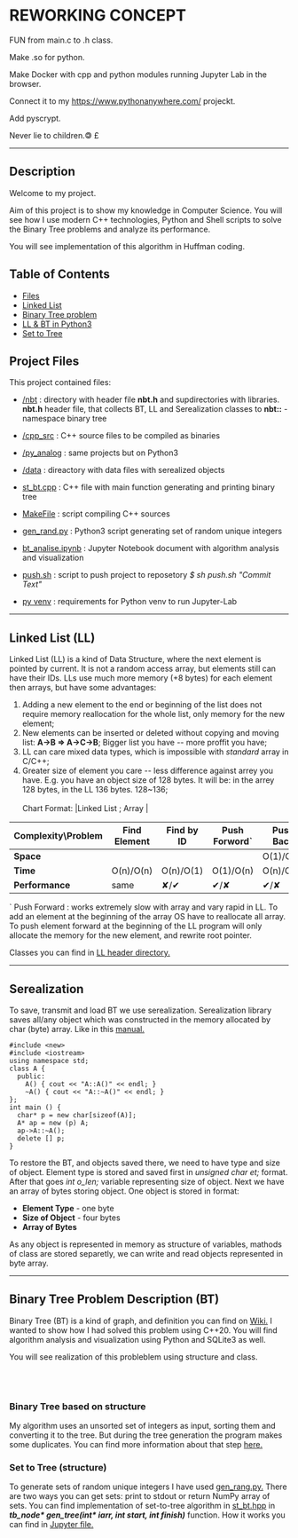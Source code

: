 
# REWORKING CONCEPT

FUN from main.c to .h class.

Make .so for python.

Make Docker with cpp and python modules running Jupyter Lab in the browser.

Connect it to my https://www.pythonanywhere.com/ projeckt.

Add pyscrypt.

Never lie to children.🄯 £

---

## Description

Welcome to my project. 

Aim of this project is to show my knowledge in Computer Science. You will see how I use modern C++ technologies,
Python and Shell scripts to solve the Binary Tree problems and analyze its performance.

You will see implementation of this algorithm in Huffman coding.

## Table of Contents
* [Files](#project-files)
* [Linked List](#linked-list-(LL))
* [Binary Tree problem](#binary-tree-problem-description-(bt))
* [LL & BT in Python3](py_analog)
* [Set to Tree](#set-to-tree)


## Project Files

This project contained files:

* [/nbt](nbt) : directory with header file <b>nbt.h</b> and supdirectories with libraries. 
<b>nbt.h</b> header file, that collects BT, LL and Serealization classes to <b>nbt::</b> - namespace binary tree


* [/cpp_src](cpp_src) : C++ source files to be compiled as binaries

* [/py_analog](py_analog) : same projects but on Python3

* [/data](data) : direactory with data files with serealized objects

* [st_bt.cpp](cpp_src/st_bt.cpp) : C++ file with main function generating and printing binary tree

* [MakeFile](Makefile) : script compiling C++ sources
    
* [gen_rand.py](py_analog/gen_rand.py) : Python3 script generating set of random unique integers

* [bt_analise.ipynb](bt_analise.ipynb) : Jupyter Notebook document with algorithm analysis and visualization

* [push.sh](push.sh) : script to push project to reposetory <i>$ sh push.sh "Commit Text"</i>

* [py venv](requirements.txt) : requirements for Python venv to run Jupyter-Lab

---

## Linked List (LL)

Linked List (LL) is a kind of Data Structure, where  the next element is pointed by current. It is not a random access array, but elements still can have their IDs. LLs use much more memory
 (+8 bytes) for each element then arrays, but have some advantages:
 1. Adding a new element to the end or beginning of the list does not require memory reallocation for the whole list, only memory for the new element;
 2. New elements can be inserted or deleted without copying and moving list: <b>A->B => A->C->B</b>; Bigger list you have -- more proffit you have;
 3. LL can care mixed data types, which is impossible with <i>standard</i> array in C/C++;
 4. Greater size of element you care -- less difference against arrey you have. E.g. you have an object size of 128 bytes. It will be: in the arrey 128 bytes, in the LL 136 bytes. 128~136;
<br><br>
Chart Format: |Linked List ; Array | 

Complexity\Problem |Find Element|Find by ID|Push Forword`|Push Back|Insert   |Replace  |Delete|
-------------------|------------|----------|-------------|---------|---------|---------|------|
<b> Space </b>     |            |          |             |O(1)/O(n)|O(1)/O(n)|O(1)/O(1)|RanD  |
<b> Time </b>      | O(n)/O(n)  |O(n)/O(1) |O(1)/O(n)    |O(n)/O(n)|O(n)/O(n)|O(n)/O(1)|RanD  |
<b> Performance</b>| same       |✘/✔      |✔/✘         |✔/✘     |✔/✘     |✘/✔     |RanD  |

` Push Forward : works extremely slow with array and vary rapid in LL. To add an element at the beginning of the array OS have to reallocate all array. To push element forward at the beginning of the LL program will only allocate the memory for the new element, and rewrite root pointer.

Classes you can find in [LL header directory.](nbt/ll_head)

---

## Serealization

To save, transmit and load BT we use serealization. Serealization library saves all/any object which was constructed in the memory allocated by char (byte) array. Like in this [manual.](https://www.ibm.com/docs/en/i/7.3?topic=only-destructors-c)

```
#include <new>
#include <iostream>
using namespace std;
class A {
  public:
    A() { cout << "A::A()" << endl; }
    ~A() { cout << "A::~A()" << endl; }
};
int main () {
  char* p = new char[sizeof(A)];
  A* ap = new (p) A;
  ap->A::~A();
  delete [] p;
}
```
To restore the BT, and objects saved there, we need to have type and size of object. Element type is stored and saved first in <i>unsigned char et;</i> format. After that goes <i>int o_len;</i> variable representing size of object. Next we have an array of bytes storing object. One object is stored in format:<br>
* <b>Element Type</b> - one byte
* <b>Size of Object</b> - four bytes
* <b>Array of Bytes</b>

As any object is represented in memory as structure of variables, mathods of class are stored separetly, we can write and read objects represented in byte array.

---

## Binary Tree Problem Description (BT)

Binary Tree (BT) is a kind of graph, and definition you can find on [Wiki.](https://en.wikipedia.org/wiki/Binary_tree#Definitions)
I wanted to show how I had solved this problem using C++20. You will find algorithm analysis and visualization using Python and SQLite3 as well.

You will see realization of this probleblem using structure and class.

<br><br>

### Binary Tree based on structure
My algorithm uses an unsorted set of integers as input, sorting them and converting it to the tree. But during the tree generation
the program makes some duplicates. You can find more information about that step [here.](#set-to-tree-(structure))

### Set to Tree (structure)

To generate sets of random unique integers I have used [gen_rang.py.](py_analog/gen_rand.py) There are two ways you can get sets: print to stdout or return NumPy array of sets. You can find implementation of set-to-tree algorithm in [st_bt.hpp](nbt/tree_head/st_bt.hpp) in <i><b>tb_node* gen_tree(int* iarr, int start, int finish)</b></i> function. How it works you can find in [Jupyter file.](bt_analise.ipynb)
